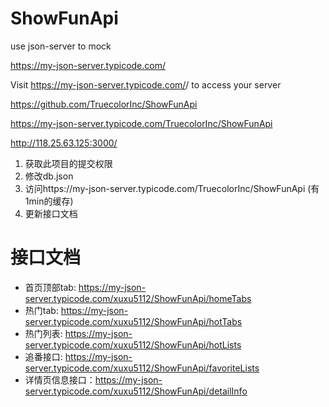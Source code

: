 # ShowFunApi
use json-server to mock

https://my-json-server.typicode.com/

Visit https://my-json-server.typicode.com/<your-username>/<your-repo> to access your server

https://github.com/TruecolorInc/ShowFunApi

https://my-json-server.typicode.com/TruecolorInc/ShowFunApi



http://118.25.63.125:3000/



1. 获取此项目的提交权限
2. 修改db.json
3. 访问https://my-json-server.typicode.com/TruecolorInc/ShowFunApi (有1min的缓存)
4. 更新接口文档

# 接口文档
- 首页顶部tab: https://my-json-server.typicode.com/xuxu5112/ShowFunApi/homeTabs
- 热门tab: https://my-json-server.typicode.com/xuxu5112/ShowFunApi/hotTabs
- 热门列表: https://my-json-server.typicode.com/xuxu5112/ShowFunApi/hotLists
- 追番接口: https://my-json-server.typicode.com/xuxu5112/ShowFunApi/favoriteLists
- 详情页信息接口：https://my-json-server.typicode.com/xuxu5112/ShowFunApi/detailInfo
